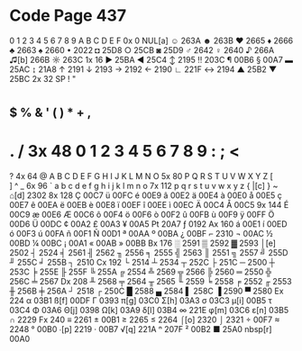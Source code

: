 # Code Page 437

0
1
2
3
4
5
6
7
8
9
A
B
C
D
E
F
0x
0
NUL[a]
☺
263A
☻
263B
♥
2665
♦
2666
♣
2663
♠
2660
•
2022
◘
25D8
○
25CB
◙
25D9
♂
2642
♀
2640
♪
266A
♫[b]
266B
☼
263C
1x
16
►
25BA
◄
25C4
↕
2195
‼
203C
¶
00B6
§
00A7
▬
25AC
↨
21A8
↑
2191
↓
2193
→
2192
←
2190
∟
221F
↔
2194
▲
25B2
▼
25BC
2x
32
 SP 
!
"
#
$
%
&
'
(
)
*
+
,
-
.
/
3x
48
0
1
2
3
4
5
6
7
8
9
:
;
<
=
>
?
4x
64
@
A
B
C
D
E
F
G
H
I
J
K
L
M
N
O
5x
80
P
Q
R
S
T
U
V
W
X
Y
Z
[
\
]
^
_
6x
96
`
a
b
c
d
e
f
g
h
i
j
k
l
m
n
o
7x
112
p
q
r
s
t
u
v
w
x
y
z
{
|[c]
}
~
⌂[d]
2302
8x
128
Ç
00C7
ü
00FC
é
00E9
â
00E2
ä
00E4
à
00E0
å
00E5
ç
00E7
ê
00EA
ë
00EB
è
00E8
ï
00EF
î
00EE
ì
00EC
Ä
00C4
Å
00C5
9x
144
É
00C9
æ
00E6
Æ
00C6
ô
00F4
ö
00F6
ò
00F2
û
00FB
ù
00F9
ÿ
00FF
Ö
00D6
Ü
00DC
¢
00A2
£
00A3
¥
00A5
₧
20A7
ƒ
0192
Ax
160
á
00E1
í
00ED
ó
00F3
ú
00FA
ñ
00F1
Ñ
00D1
ª
00AA
º
00BA
¿
00BF
⌐
2310
¬
00AC
½
00BD
¼
00BC
¡
00A1
«
00AB
»
00BB
Bx
176
░
2591
▒
2592
▓
2593
│[e]
2502
┤
2524
╡
2561
╢
2562
╖
2556
╕
2555
╣
2563
║
2551
╗
2557
╝
255D
╜
255C
╛
255B
┐
2510
Cx
192
└
2514
┴
2534
┬
252C
├
251C
─
2500
┼
253C
╞
255E
╟
255F
╚
255A
╔
2554
╩
2569
╦
2566
╠
2560
═
2550
╬
256C
╧
2567
Dx
208
╨
2568
╤
2564
╥
2565
╙
2559
╘
2558
╒
2552
╓
2553
╫
256B
╪
256A
┘
2518
┌
250C
█
2588
▄
2584
▌
258C
▐
2590
▀
2580
Ex
224
α
03B1
ß[f]
00DF
Γ
0393
π[g]
03C0
Σ[h]
03A3
σ
03C3
µ[i]
00B5
τ
03C4
Φ
03A6
Θ[j]
0398
Ω[k]
03A9
δ[l]
03B4
∞
221E
φ[m]
03C6
ε[n]
03B5
∩
2229
Fx
240
≡
2261
±
00B1
≥
2265
≤
2264
⌠[o]
2320
⌡
2321
÷
00F7
≈
2248
°
00B0
∙[p]
2219
·
00B7
√[q]
221A
ⁿ
207F
²
00B2
■
25A0
nbsp[r]
00A0
